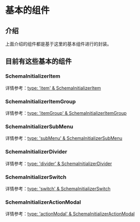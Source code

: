 # 基本的组件

## 介绍

上面介绍的组件都是基于这里的基本组件进行的封装。

## 目前有这些基本的组件

### SchemaInitializerItem

详情参考：[type: 'item' & SchemaInitializerItem](https://client.docs-cn.nocobase.com/core/ui-schema/schema-initializer#type-item--schemainitializeritem)

### SchemaInitializerItemGroup

详情参考：[type: 'itemGroup' & SchemaInitializerItemGroup](https://client.docs-cn.nocobase.com/core/ui-schema/schema-initializer#type-itemgroup--schemainitializeritemgroup)

### SchemaInitializerSubMenu

详情参考：[type: 'subMenu' & SchemaInitializerSubMenu](https://client.docs-cn.nocobase.com/core/ui-schema/schema-initializer#type-submenu---schemainitializersubmenu)

### SchemaInitializerDivider

详情参考：[type: 'divider' & SchemaInitializerDivider](https://client.docs-cn.nocobase.com/core/ui-schema/schema-initializer#type-divider--schemainitializerdivider)

### SchemaInitializerSwitch

详情参考：[type: 'switch' & SchemaInitializerSwitch](https://client.docs-cn.nocobase.com/core/ui-schema/schema-initializer#type-switch--schemainitializerswitch)

### SchemaInitializerActionModal

详情参考：[type: 'actionModal' & SchemaInitializerActionModal](https://client.docs-cn.nocobase.com/core/ui-schema/schema-initializer#type-actionmodal---schemainitializeractionmodal)
